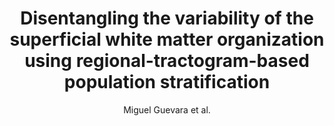 ---
cat: gaia
subcat: platform
bestof: false
author: Miguel Guevara et al.
title: Disentangling the variability of the superficial white matter organization using regional-tractogram-based population stratification
journal: NeuroImage
year: 2022
type: article
url: https -//www.sciencedirect.com/science/article/pii/S1053811922003214
doi: 10.1016/j.neuroimage.2022.119197
---